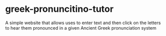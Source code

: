 # greek-pronuncitino-tutor
A simple website that allows uses to enter text and then click on the letters to hear them pronounced in a given Ancient Greek pronunciation system
